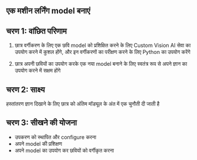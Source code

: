 ## एक मशीन लर्निंग model बनाएं

## चरण 1: वांछित परिणाम

1. छात्र वर्गीकरण के लिए एक छवि model को प्रशिक्षित करने के लिए Custom Vision AI सेवा का उपयोग करने में कुशल होंगे, और इन वर्गीकरणों का परीक्षण करने के लिए Python का उपयोग करेंगे

1. छात्र अपनी छवियों का उपयोग करके एक नया model बनाने के लिए स्वतंत्र रूप से अपने ज्ञान का उपयोग करने में सक्षम होंगे

## चरण 2: साक्ष्य

हस्तांतरण ज्ञान दिखाने के लिए छात्र को अंतिम मॉड्यूल के अंत में एक चुनौती दी जाती है

## चरण 3: सीखने की योजना

- उपकरण को स्थापित और configure करना
- अपने model की प्रशिक्षण
- अपने model का उपयोग कर छवियों को वर्गीकृत करना